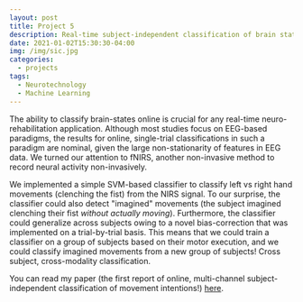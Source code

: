 ```yaml
---
layout: post
title: Project 5
description: Real-time subject-independent classification of brain states
date: 2021-01-02T15:30:30-04:00
img: /img/sic.jpg
categories:
  - projects
tags:
  - Neurotechnology
  - Machine Learning
---
```


The ability to classify brain-states online is crucial for any real-time neuro-rehabilitation application. Although most studies focus on EEG-based paradigms, the results for online, single-trial classifications in such a paradigm are nominal, given the large non-stationarity of features in EEG data. We turned our attention to fNIRS, another non-invasive method to record neural activity non-invasively.

We implemented a simple SVM-based classifier to classify left vs right hand movements (clenching the fist) from the NIRS signal. To our surprise, the classifier could also detect "imagined" movements (the subject imagined clenching their fist *without actually moving*). Furthermore, the classifier could generalize across subjects owing to a novel bias-correction that was implemented on a trial-by-trial basis. This means that we could train a classifier on a group of subjects based on their motor execution, and we could classify imagined movements from a new group of subjects! Cross subject, cross-modality classification. 

You can read my paper (the first report of online, multi-channel subject-independent classification of movement intentions!) [here](https://journals.plos.org/plosone/article?id=10.1371/journal.pone.0159959).
